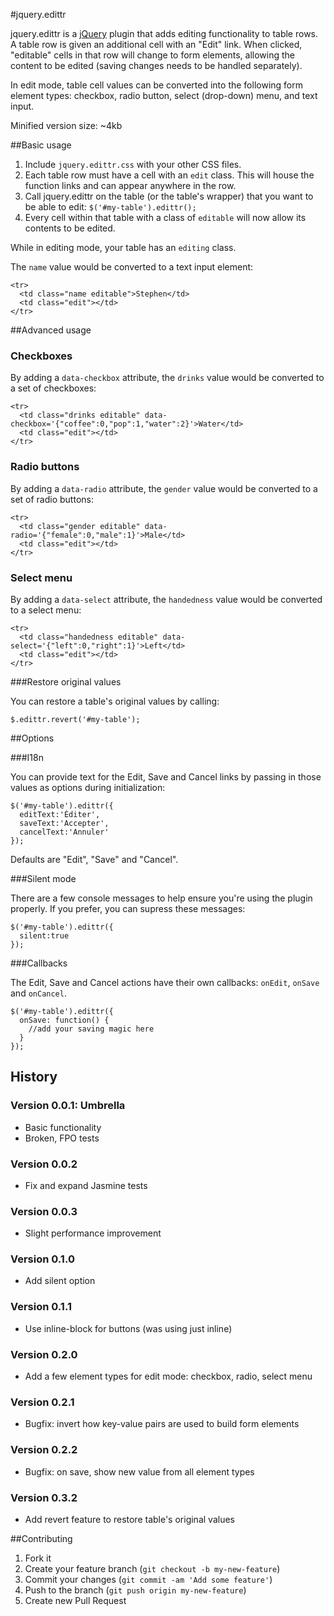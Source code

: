 #jquery.edittr

jquery.edittr is a [jQuery](http://www.jquery.com/) plugin that adds editing functionality to table rows. A table row is given an additional cell with an "Edit" link. When clicked, "editable" cells in that row will change to form elements, allowing the content to be edited (saving changes needs to be handled separately).

In edit mode, table cell values can be converted into the following form element types: checkbox, radio button, select (drop-down) menu, and text input.

Minified version size: ~4kb

##Basic usage

1. Include `jquery.edittr.css` with your other CSS files.
2. Each table row must have a cell with an `edit` class. This will house the function links and can appear anywhere in the row.
3. Call jquery.edittr on the table (or the table's wrapper) that you want to be able to edit: `$('#my-table').edittr();`
4. Every cell within that table with a class of `editable` will now allow its contents to be edited.

While in editing mode, your table has an `editing` class.

The `name` value would be converted to a text input element:
```
<tr>
  <td class="name editable">Stephen</td>
  <td class="edit"></td>
</tr>
```

##Advanced usage

### Checkboxes

By adding a `data-checkbox` attribute, the `drinks` value would be converted to a set of checkboxes:
```
<tr>
  <td class="drinks editable" data-checkbox='{"coffee":0,"pop":1,"water":2}'>Water</td>
  <td class="edit"></td>
</tr>
```

### Radio buttons

By adding a `data-radio` attribute, the `gender` value would be converted to a set of radio buttons:
```
<tr>
  <td class="gender editable" data-radio='{"female":0,"male":1}'>Male</td>
  <td class="edit"></td>
</tr>
```

### Select menu

By adding a `data-select` attribute, the `handedness` value would be converted to a select menu:
```
<tr>
  <td class="handedness editable" data-select='{"left":0,"right":1}'>Left</td>
  <td class="edit"></td>
</tr>
```

###Restore original values

You can restore a table's original values by calling:
```
$.edittr.revert('#my-table');
```

##Options

###I18n

You can provide text for the Edit, Save and Cancel links by passing in those values as options during initialization:
```
$('#my-table').edittr({
  editText:'Éditer',
  saveText:'Accepter',
  cancelText:'Annuler'
});
```
Defaults are "Edit", "Save" and "Cancel".

###Silent mode

There are a few console messages to help ensure you're using the plugin properly. If you prefer, you can supress these messages:
```
$('#my-table').edittr({
  silent:true
});
```

###Callbacks

The Edit, Save and Cancel actions have their own callbacks: `onEdit`, `onSave` and `onCancel`.

```
$('#my-table').edittr({
  onSave: function() {
    //add your saving magic here
  }
});
```

## History

### Version 0.0.1: Umbrella

* Basic functionality
* Broken, FPO tests

### Version 0.0.2

* Fix and expand Jasmine tests

### Version 0.0.3

* Slight performance improvement

### Version 0.1.0

* Add silent option

### Version 0.1.1

* Use inline-block for buttons (was using just inline)

### Version 0.2.0

* Add a few element types for edit mode: checkbox, radio, select menu

### Version 0.2.1

* Bugfix: invert how key-value pairs are used to build form elements

### Version 0.2.2

* Bugfix: on save, show new value from all element types

### Version 0.3.2

* Add revert feature to restore table's original values

##Contributing

1. Fork it
2. Create your feature branch (`git checkout -b my-new-feature`)
3. Commit your changes (`git commit -am 'Add some feature'`)
4. Push to the branch (`git push origin my-new-feature`)
5. Create new Pull Request
